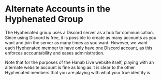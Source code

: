 # Alternate Accounts in the Hyphenated Group

The Hyphenated group uses a Discord server as a hub for communication. Since using Discord is free, it is possible to create as many accounts as you want and join the server as many times as you want. However, we want each Hyphenated member to have only have one Discord account, as this enforces accountability and eases administration.

Note that for the purposes of the Hanab Live website itself, playing with an alternate website account is fine as long as it is clear to the other Hyphenated members that you are playing with what your true identity is
